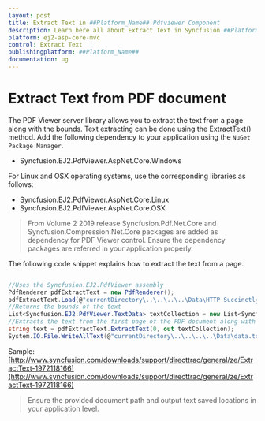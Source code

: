 ```yaml
---
layout: post
title: Extract Text in ##Platform_Name## Pdfviewer Component
description: Learn here all about Extract Text in Syncfusion ##Platform_Name## Pdfviewer component and more.
platform: ej2-asp-core-mvc
control: Extract Text
publishingplatform: ##Platform_Name##
documentation: ug
---
```


# Extract Text from PDF document

The PDF Viewer server library allows you to extract the text from a page along with the bounds. Text extracting can be done using the ExtractText() method. Add the following dependency to your application using the `NuGet Package Manager`.
* Syncfusion.EJ2.PdfViewer.AspNet.Core.Windows

For Linux and OSX operating systems, use the corresponding libraries as follows:
* Syncfusion.EJ2.PdfViewer.AspNet.Core.Linux
* Syncfusion.EJ2.PdfViewer.AspNet.Core.OSX

>From Volume 2 2019 release Syncfusion.Pdf.Net.Core and Syncfusion.Compression.Net.Core packages are added as dependency for PDF Viewer control. Ensure the dependency packages are referred in your application properly.

The following code snippet explains how to extract the text from a page.

```cs

//Uses the Syncfusion.EJ2.PdfViewer assembly
PdfRenderer pdfExtractText = new PdfRenderer();
pdfExtractText.Load(@"currentDirectory\..\..\..\..\Data\HTTP Succinctly.pdf");
//Returns the bounds of the text
List<Syncfusion.EJ2.PdfViewer.TextData> textCollection = new List<Syncfusion.EJ2.PdfViewer.TextData>();
//Extracts the text from the first page of the PDF document along with its bounds
string text = pdfExtractText.ExtractText(0, out textCollection);
System.IO.File.WriteAllText(@"currentDirectory\..\..\..\..\Data\data.txt", text);

```

Sample:
[http://www.syncfusion.com/downloads/support/directtrac/general/ze/ExtractText-1972118166](http://www.syncfusion.com/downloads/support/directtrac/general/ze/ExtractText-1972118166)

>Ensure the provided document path and output text saved locations in your application level.